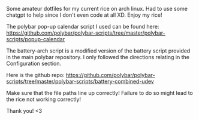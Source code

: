 Some amateur dotfiles for my current rice on arch linux. 
Had to use some chatgpt to help since I don't even code at all XD. Enjoy my rice!

The polybar pop-up calendar script I used can be found here:
https://github.com/polybar/polybar-scripts/tree/master/polybar-scripts/popup-calendar

The battery-arch script is a modified version of the battery script provided in the main polybar repository. 
I only followed the directions relating in the Configuration section.

Here is the github repo:
https://github.com/polybar/polybar-scripts/tree/master/polybar-scripts/battery-combined-udev

Make sure that the file paths line up correctly! Failure to do so might lead to the rice not working correctly!

Thank you! <3
